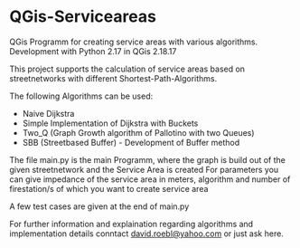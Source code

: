 # QGis-Serviceareas
QGis Programm for creating service areas with various algorithms.
Development with Python 2.17 in QGis 2.18.17


This project supports the calculation of service areas based on streetnetworks with different Shortest-Path-Algorithms. 

The following Algorithms can be used:
  - Naive Dijkstra
  - Simple Implementation of Dijkstra with Buckets
  - Two_Q (Graph Growth algorithm of Pallotino with two Queues)
  - SBB (Streetbased Buffer) - Development of Buffer method


The file main.py is the main Programm, where the graph is build out of the given streetnetwork and the Service Area is created
For parameters you can give impedance of the service area in meters, algorithm and number of firestation/s of which you want to create service area

A few test cases are given at the end of main.py

For further information and explaination regarding algorithms and implementation details conntact david.roebl@yahoo.com or just ask here.
